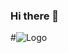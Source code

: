 ### Hi there 👋

<!--
**Kep1t1n9/kep1t1n9** is a ✨ _special_ ✨ repository because its `README.md` (this file) appears on your GitHub profile.

Here are some ideas to get you started:

- 🔭 I’m currently working on ...
- 🌱 I’m currently learning ...
- 👯 I’m looking to collaborate on ...
- 🤔 I’m looking for help with ...
- 💬 Ask me about ...
- 📫 How to reach me: ...
- 😄 Pronouns: ...
- ⚡ Fun fact: ...
-->
#![Logo](https://1.bp.blogspot.com/-ZEeIQlmx_Ms/YKjy38lvrOI/AAAAAAAAIJE/nqaQGz4mILUHWMvrXEOkneG6oTw8DlIzQCLcBGAsYHQ/s320/kepiting.jpg)
